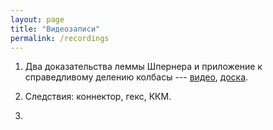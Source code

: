 ```yaml
---
layout: page
title: "Видеозаписи"
permalink: /recordings
---
```


1. Два доказательства леммы Шпернера и приложение к справедливому делению колбасы --- [видео](https://mit.zoom.us/rec/share/nlGMc6c_Qa-6DSJVqRlQnwrOHAjzBprX2jrW8a7uq5CL_GRJPbhY1i-Z8v4RcIBi.cRVlmcdt7QmnDiuU), [доска]({{site.baseurl}}/whiteboard/lec1.png).

2. Следствия: коннектор, гекс, ККМ.

3. 
